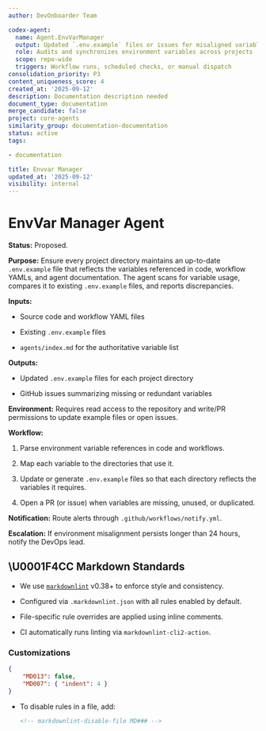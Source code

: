 ```yaml
---
author: DevOnboarder Team

codex-agent:
  name: Agent.EnvVarManager
  output: Updated `.env.example` files or issues for misaligned variables
  role: Audits and synchronizes environment variables across projects
  scope: repo-wide
  triggers: Workflow runs, scheduled checks, or manual dispatch
consolidation_priority: P3
content_uniqueness_score: 4
created_at: '2025-09-12'
description: Documentation description needed
document_type: documentation
merge_candidate: false
project: core-agents
similarity_group: documentation-documentation
status: active
tags:

- documentation

title: Envvar Manager
updated_at: '2025-09-12'
visibility: internal
---
```


# EnvVar Manager Agent

**Status:** Proposed.

**Purpose:**
Ensure every project directory maintains an up-to-date `.env.example` file that reflects the variables referenced in code, workflow YAMLs, and agent documentation. The agent scans for variable usage, compares it to existing `.env.example` files, and reports discrepancies.

**Inputs:**

- Source code and workflow YAML files

- Existing `.env.example` files

- `agents/index.md` for the authoritative variable list

**Outputs:**

- Updated `.env.example` files for each project directory

- GitHub issues summarizing missing or redundant variables

**Environment:**
Requires read access to the repository and write/PR permissions to update example files or open issues.

**Workflow:**

1. Parse environment variable references in code and workflows.

2. Map each variable to the directories that use it.

3. Update or generate `.env.example` files so that each directory reflects the variables it requires.

4. Open a PR (or issue) when variables are missing, unused, or duplicated.

**Notification:**
Route alerts through `.github/workflows/notify.yml`.

**Escalation:**
If environment misalignment persists longer than 24 hours, notify the DevOps lead.

## \U0001F4CC Markdown Standards

- We use [`markdownlint`](https://github.com/DavidAnson/markdownlint) v0.38+ to enforce style and consistency.

- Configured via `.markdownlint.json` with all rules enabled by default.

- File-specific rule overrides are applied using inline comments.

- CI automatically runs linting via `markdownlint-cli2-action`.

### Customizations

```json
{
    "MD013": false,
    "MD007": { "indent": 4 }
}

```

- To disable rules in a file, add:

    ```markdown
    <!-- markdownlint-disable-file MD### -->

    ```
